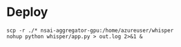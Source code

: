

# Deploy
```
scp -r ./* nsai-aggregator-gpu:/home/azureuser/whisper
nohup python whisper/app.py > out.log 2>&1 &
```
